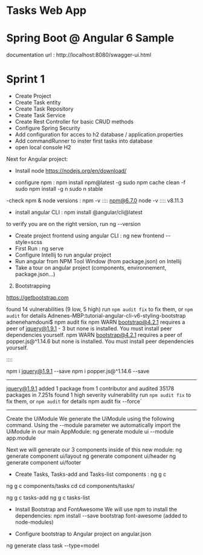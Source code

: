 # Tasks Web App

# Spring Boot @ Angular 6 Sample

documentation url : http://localhost:8080/swagger-ui.html

# Sprint 1

- Create Project
- Create Task entity
- Create Task Repository
- Create Task Service
- Create Rest Controller for basic CRUD methods
- Configure Spring Security
- Add configuration for acces to h2 database / application.properties 
- Add commandRunner to inster first tasks into database
- open local console H2

Next for Angular project:

- Install node https://nodejs.org/en/download/

- configure npm : npm install npm@latest -g
sudo npm cache clean -f
sudo npm install -g n
sudo n stable

-check npm & node versions : 
npm -v :::: npm@6.7.0
node -v :::: v8.11.3


- install angular CLI : npm install @angular/cli@latest

to verify you are on the right version, run ng --version

- Create project frontend using angular CLI : ng new frontend --style=scss
- First Run : ng serve
- Configure Intellij to run angular project
- Run angular from NPM Tool Window (from package.json) on Intellij
- Take a tour on angular project (components, environnement, package.json...)


2. Bootstrapping

https://getbootstrap.com

found 14 vulnerabilities (9 low, 5 high)
  run `npm audit fix` to fix them, or `npm audit` for details
Adnenes-MBP:tutorial-angular-cli-v6-styling-bootstrap adnenehamdouni$ npm audit fix
npm WARN bootstrap@4.2.1 requires a peer of jquery@1.9.1 - 3 but none is installed. You must install peer dependencies yourself.
npm WARN bootstrap@4.2.1 requires a peer of popper.js@^1.14.6 but none is installed. You must install peer dependencies yourself.

:::: 

npm i jquery@1.9.1 --save
npm i popper.js@^1.14.6 --save

----------
 jquery@1.9.1
added 1 package from 1 contributor and audited 35178 packages in 7.251s
found 1 high severity vulnerability
  run `npm audit fix` to fix them, or `npm audit` for details
npm audit fix --force`

----------

Create the UiModule
We generate the UiModule using the following command. Using the --module parameter we automatically import the UiModule in our main AppModule:
ng generate module ui --module app.module

Next we will generate our 3 components inside of this new module:
ng generate component ui/layout
ng generate component ui/header
ng generate component ui/footer


- Create Tasks, Tasks-add and Tasks-list components : ng g c

ng g c components/tasks
cd cd components/tasks/

ng g c tasks-add
ng g c tasks-list

- Install Bootstrap and FontAwesome
  We will use npm to install the dependencies:
  npm install --save bootstrap font-awesome (added to node-modules)


- Configure bootstrap to Angular project on angular.json


ng generate class task --type=model

